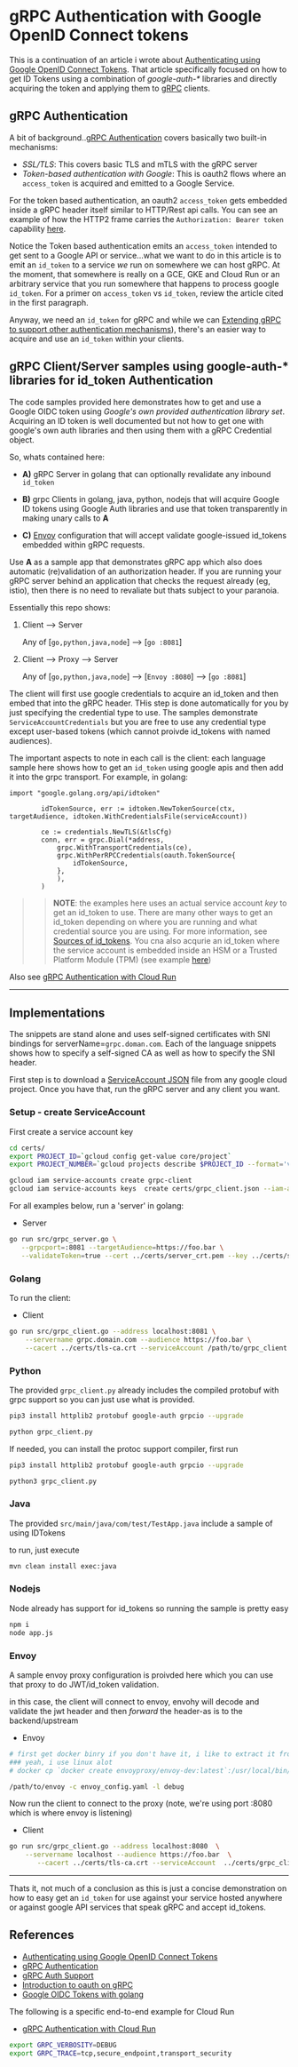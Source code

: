 # gRPC Authentication with Google OpenID Connect tokens


This is a continuation of an article i wrote about [Authenticating using Google OpenID Connect Tokens](https://blog.salrashid.dev/en/articles/2019/google_id_token/).  That article specifically focused on how to get ID Tokens using a combination of
_google-auth-*_ libraries and directly acquiring the token and applying them to [gRPC](https://grpc.io/) clients. 

## gRPC Authentication

A bit of background..[gRPC Authentication](https://grpc.io/docs/guides/auth/) covers basically two built-in mechanisms:  

* _SSL/TLS_:  This covers basic TLS and mTLS with the gRPC server
* _Token-based authentication with Google_: This is oauth2 flows where an `access_token` is acquired and emitted to a Google Service.

For the token based authentication, an oauth2 `access_token` gets embedded inside a gRPC header itself similar to HTTP/Rest api calls.  You can see an example of how the HTTP2 frame carries the `Authorization: Bearer token` capability [here](https://github.com/grpc/grpc/blob/master/doc/PROTOCOL-HTTP2.md#example).

Notice the Token based authentication emits an `access_token` intended to get sent to a Google API or service...what we want to do in this article is to emit an `id_token` to a service _we_ run on somewhere we can host gRPC.  At the moment, that somewhere is really on a GCE, GKE and Cloud Run or an arbitrary service that you run somewhere that happens to process google `id_token`.  For a primer on `access_token` vs `id_token`, review the article cited in the first paragraph.

Anyway, we need an `id_token` for gRPC and while we can [Extending gRPC to support other authentication mechanisms](https://grpc.io/docs/guides/auth/)), there's an easier way to acquire and use an `id_token` within your clients.

## gRPC Client/Server samples using google-auth-* libraries for id_token Authentication

The code samples provided here demonstrates how to get and use a Google OIDC token using _Google's own provided authentication library set_.  Acquiring an ID token is well documented but not how to get one with google's own auth libraries and then using them with a gRPC Credential object.

So, whats contained here:

- **A)**  gRPC Server in golang that can optionally revalidate any inbound `id_token`

- **B)**  grpc Clients in golang, java, python, nodejs that will acquire Google ID tokens using Google Auth libraries and use that token transparently in making unary calls to **A**

- **C)**  [Envoy](https://www.envoyproxy.io/) configuration that will accept validate google-issued id_tokens embedded within gRPC requests.

Use **A** as a sample app that demonstrates gRPC app which also does automatic (re)validation of an authorization header.  If you are running your gRPC server behind an application that checks the request already (eg, istio), then there is no need to revaliate but thats subject to your paranoia.

Essentially this repo shows:

1.  Client                         -->   Server
  
    Any of [`go,python,java,node`] -->  [`go :8081`]

2.  Client                         -->  Proxy      -->   Server
  
    Any of [`go,python,java,node`] -->  [`Envoy :8080`]  -->   [`go :8081`] 


The client will first use google credentials to acquire an id_token and then embed that into the gRPC header.  THis step is done automatically for you by just specifying the credential type to use.  The samples demonstrate `ServiceAccountCredentials` but you are free to use any credential type except user-based tokens (which cannot proivde id_tokens with named audiences).

The important aspects to note in each call is the client:  each language sample here shows how to get an `id_token` using google apis and then add it into the grpc transport.  For example, in golang:


```golang
import "google.golang.org/api/idtoken"

		idTokenSource, err := idtoken.NewTokenSource(ctx, targetAudience, idtoken.WithCredentialsFile(serviceAccount))

		ce := credentials.NewTLS(&tlsCfg)
		conn, err = grpc.Dial(*address,
			grpc.WithTransportCredentials(ce),
			grpc.WithPerRPCCredentials(oauth.TokenSource{
				idTokenSource,
			},
			),
		)
```

>> **NOTE**: the examples here uses an actual service account *key* to get an id_token to use. There are many other ways to get an id_token depending on where you are running and what credential source you are using.  For more information, see [Sources of id_tokens](https://blog.salrashid.dev/en/articles/2019/google_id_token/#sources-of-google-issued-id-tokens).  You cna also acqurie an id_token where the service account is embedded inside an HSM or a Trusted Platform Module (TPM) (see example [here](https://github.com/salrashid123/gce_metadata_server/blob/0d0c12d3360de5a64dcbfd1203bae2f704460386/server.go#L672))


Also see [gRPC Authentication with Cloud Run](https://github.com/salrashid123/cloud_run_grpc_auth)

---

## Implementations

The snippets are stand alone and uses self-signed certificates with SNI bindings for serverName=`grpc.doman.com`.  Each of the language snippets shows how to specify a self-signed CA as well as how to specify the SNI header.

First step is to download a [ServiceAccount JSON](https://cloud.google.com/iam/docs/creating-managing-service-account-keys) file from any google cloud project.  Once you have that, run the gRPC server and any client you want.

### Setup - create ServiceAccount

First create a service account key

```bash
cd certs/
export PROJECT_ID=`gcloud config get-value core/project`
export PROJECT_NUMBER=`gcloud projects describe $PROJECT_ID --format='value(projectNumber)'`

gcloud iam service-accounts create grpc-client
gcloud iam service-accounts keys  create certs/grpc_client.json --iam-account=grpc-client@$PROJECT_ID.iam.gserviceaccount.com
```

For all examples below, run a 'server' in golang:

- Server

```bash
go run src/grpc_server.go \
   --grpcport=:8081 --targetAudience=https://foo.bar \
   --validateToken=true --cert ../certs/server_crt.pem --key ../certs/server_key.pem 
```

### Golang

To run the client:

- Client

```bash
go run src/grpc_client.go --address localhost:8081 \
    --servername grpc.domain.com --audience https://foo.bar \
	--cacert ../certs/tls-ca.crt --serviceAccount /path/to/grpc_client.json 
```

### Python

The provided `grpc_client.py` already includes the compiled protobuf with grpc support so you can just use what is provided.

```bash
pip3 install httplib2 protobuf google-auth grpcio --upgrade

python grpc_client.py 
```

If needed, you can install the protoc support compiler, first run

```bash
pip3 install httplib2 protobuf google-auth grpcio --upgrade

python3 grpc_client.py
```

### Java

The provided `src/main/java/com/test/TestApp.java` include a sample of using IDTokens

to run, just execute

```bash
mvn clean install exec:java
```

### Nodejs

Node already has support for id_tokens so running the sample is pretty easy


```bash
npm i
node app.js
```

### Envoy

A sample envoy proxy configuration is proivded here which you can use that proxy to do JWT/id_token validation.

in this case, the client will connect to envoy, envohy will decode and validate the jwt header and then *forward* the header-as is to the backend/upstream

- Envoy

```bash
# first get docker binry if you don't have it, i like to extract it from docker
### yeah, i use linux alot
# docker cp `docker create envoyproxy/envoy-dev:latest`:/usr/local/bin/envoy .

/path/to/envoy -c envoy_config.yaml -l debug
```

Now run the client to connect to the proxy (note, we're using port :8080 which is where envoy is listening)

- Client

```bash
go run src/grpc_client.go --address localhost:8080  \
    --servername localhost --audience https://foo.bar  \
	   --cacert ../certs/tls-ca.crt --serviceAccount  ../certs/grpc_client.json 
```

---

Thats it, not much of a conclusion as this is just a concise demonstration on how to easy get an `id_token` for use against your service hosted anywhere or against google API services that speak gRPC and accept id_tokens.


## References

- [Authenticating using Google OpenID Connect Tokens](https://medium.com/google-cloud/authenticating-using-google-openid-connect-tokens-e7675051213b)
- [gRPC Authentication](https://grpc.io/docs/guides/auth/)
- [gRPC Auth Support](https://github.com/grpc/grpc-go/blob/master/Documentation/grpc-auth-support.md)
- [Introduction to oauth on gRPC](https://texlution.com/post/oauth-and-grpc-go/)
- [Google OIDC Tokens with golang](https://github.com/salrashid123/oauth2)


The following is a specific end-to-end example for Cloud Run

- [gRPC Authentication with Cloud Run](https://github.com/salrashid123/cloud_run_grpc_auth)

```bash
export GRPC_VERBOSITY=DEBUG
export GRPC_TRACE=tcp,secure_endpoint,transport_security
```